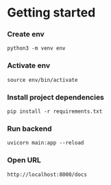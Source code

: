 # Getting started

### Create env

`python3 -m venv env`

### Activate env

`source env/bin/activate`

### Install project dependencies

`pip install -r requirements.txt`

### Run backend

`uvicorn main:app --reload`

### Open URL

`http://localhost:8000/docs`
